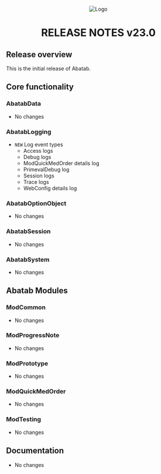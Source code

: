 <div align="center">

![Logo][Logo]

# RELEASE NOTES v23.0

</div>

## Release overview

This is the initial release of Abatab.

## Core functionality

### AbatabData

* No changes

### AbatabLogging

* `NEW` Log event types  
  * Access logs
  * Debug logs
  * ModQuickMedOrder details log
  * PrimevalDebug log
  * Session logs
  * Trace logs
  * WebConfig details log

### AbatabOptionObject

* No changes

### AbatabSession

* No changes

### AbatabSystem

* No changes

## Abatab Modules

### ModCommon

* No changes

### ModProgressNote

* No changes

### ModPrototype

* No changes

### ModQuickMedOrder

* No changes

### ModTesting

* No changes

## Documentation

* No changes

[Logo]: /.github/resources/img/logo/AbatabLogo-current.png
